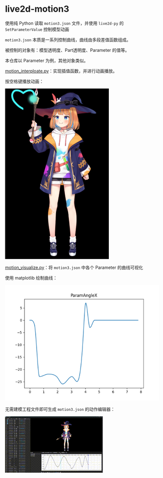 # live2d-motion3

使用纯 Python 读取 `motion3.json` 文件，并使用 `live2d-py` 的 `SetParameterValue` 控制模型动画

`motion3.json` 本质是一系列控制曲线，曲线由多段差值函数组成。

被控制的对象有：模型透明度、Part透明度、Parameter 的值等。

本仓库以 Parameter 为例，其他对象类似。

[motion_interploate.py](./motion_interpolate.py)：实现插值函数，并进行动画播放。

按空格键播放动画：

![动画](./docs/Snipaste_2025-04-22_17-28-10.png)

[motion_visualize.py](./motion_visualize.py)：将 `motion3.json` 中各个 Parameter 的曲线可视化

使用 matplotlib 绘制曲线：

![曲线](./docs/Snipaste_2025-04-22_17-27-40.png)

无需建模工程文件即可生成 `motion3.json` 的动作编辑器：

![编辑器](./docs/2025-04-25%2011-46-16%2000_00_04-00_00_09.gif)
